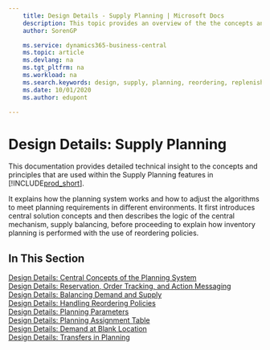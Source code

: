 ```yaml
---
    title: Design Details - Supply Planning | Microsoft Docs
    description: This topic provides an overview of the the concepts and principles that are used within the Supply Planning features in Business Central.
    author: SorenGP

    ms.service: dynamics365-business-central
    ms.topic: article
    ms.devlang: na
    ms.tgt_pltfrm: na
    ms.workload: na
    ms.search.keywords: design, supply, planning, reordering, replenishment
    ms.date: 10/01/2020
    ms.author: edupont

---
```

# Design Details: Supply Planning
This documentation provides detailed technical insight to the concepts and principles that are used within the Supply Planning features in [!INCLUDE[prod_short](includes/prod_short.md)].  

It explains how the planning system works and how to adjust the algorithms to meet planning requirements in different environments. It first introduces central solution concepts and then describes the logic of the central mechanism, supply balancing, before proceeding to explain how inventory planning is performed with the use of reordering policies.  

## In This Section  
[Design Details: Central Concepts of the Planning System](design-details-central-concepts-of-the-planning-system.md)  
[Design Details: Reservation, Order Tracking, and Action Messaging](design-details-reservation-order-tracking-and-action-messaging.md)  
[Design Details: Balancing Demand and Supply](design-details-balancing-demand-and-supply.md)  
[Design Details: Handling Reordering Policies](design-details-handling-reordering-policies.md)  
[Design Details: Planning Parameters](design-details-planning-parameters.md)  
[Design Details: Planning Assignment Table](design-details-planning-assignment-table.md)  
[Design Details: Demand at Blank Location](design-details-demand-at-blank-location.md)  
[Design Details: Transfers in Planning](design-details-transfers-in-planning.md)

